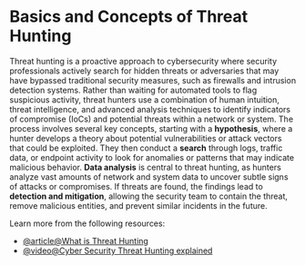 # Basics and Concepts of Threat Hunting

Threat hunting is a proactive approach to cybersecurity where security professionals actively search for hidden threats or adversaries that may have bypassed traditional security measures, such as firewalls and intrusion detection systems. Rather than waiting for automated tools to flag suspicious activity, threat hunters use a combination of human intuition, threat intelligence, and advanced analysis techniques to identify indicators of compromise (IoCs) and potential threats within a network or system. The process involves several key concepts, starting with a **hypothesis**, where a hunter develops a theory about potential vulnerabilities or attack vectors that could be exploited. They then conduct a **search** through logs, traffic data, or endpoint activity to look for anomalies or patterns that may indicate malicious behavior. **Data analysis** is central to threat hunting, as hunters analyze vast amounts of network and system data to uncover subtle signs of attacks or compromises. If threats are found, the findings lead to **detection and mitigation**, allowing the security team to contain the threat, remove malicious entities, and prevent similar incidents in the future.


Learn more from the following resources:

- [@article@What is Threat Hunting](https://www.ibm.com/topics/threat-hunting)
- [@video@Cyber Security Threat Hunting explained](https://www.youtube.com/watch?v=VNp35Uw_bSM)